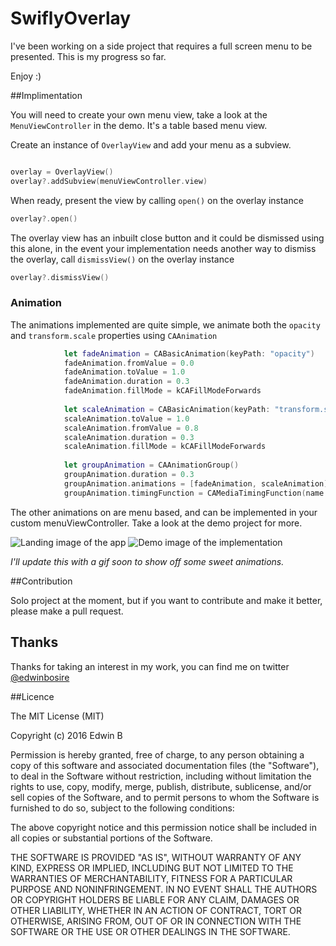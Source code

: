 # SwiflyOverlay

I've been working on a side project that requires a full screen menu to be presented. This is my progress so far. 

Enjoy :) 

##Implimentation

You will need to create your own menu view, take a look at the `MenuViewController` in the demo. It's a table based menu view.

Create an instance of `OverlayView` and add your menu as a subview.

```swift

overlay = OverlayView()
overlay?.addSubview(menuViewController.view)
```
When ready, present the view by calling `open()` on the overlay instance

```swift
overlay?.open()
```

The overlay view has an inbuilt close button and it could be dismissed using this alone, in the event your implementation needs another way to dismiss the overlay, call `dismissView()` on the overlay instance

```swift
overlay?.dismissView()
```

### Animation

The animations implemented are quite simple, we animate both the `opacity` and `transform.scale` properties using `CAAnimation`

```swift
            let fadeAnimation = CABasicAnimation(keyPath: "opacity")
            fadeAnimation.fromValue = 0.0
            fadeAnimation.toValue = 1.0
            fadeAnimation.duration = 0.3
            fadeAnimation.fillMode = kCAFillModeForwards
            
            let scaleAnimation = CABasicAnimation(keyPath: "transform.scale")
            scaleAnimation.toValue = 1.0
            scaleAnimation.fromValue = 0.8
            scaleAnimation.duration = 0.3
            scaleAnimation.fillMode = kCAFillModeForwards
            
            let groupAnimation = CAAnimationGroup()
            groupAnimation.duration = 0.3
            groupAnimation.animations = [fadeAnimation, scaleAnimation]
            groupAnimation.timingFunction = CAMediaTimingFunction(name: kCAMediaTimingFunctionEaseInEaseOut)

```

The other animations on are menu based, and can be implemented in your custom menuViewController. Take a look at the demo project for more.

![Landing image of the app][demo2]
![Demo image of the implementation][demo]

*I'll update this with a gif soon to show off some sweet animations.*

##Contribution

Solo project at the moment, but if you want to contribute and make it better, please make a pull request.

## Thanks

Thanks for taking an interest in my work, you can find me on twitter [@edwinbosire](www.twitter.com/edwinbosire)

##Licence 

The MIT License (MIT)

Copyright (c) 2016 Edwin B

Permission is hereby granted, free of charge, to any person obtaining a copy
of this software and associated documentation files (the "Software"), to deal
in the Software without restriction, including without limitation the rights
to use, copy, modify, merge, publish, distribute, sublicense, and/or sell
copies of the Software, and to permit persons to whom the Software is
furnished to do so, subject to the following conditions:

The above copyright notice and this permission notice shall be included in all
copies or substantial portions of the Software.

THE SOFTWARE IS PROVIDED "AS IS", WITHOUT WARRANTY OF ANY KIND, EXPRESS OR
IMPLIED, INCLUDING BUT NOT LIMITED TO THE WARRANTIES OF MERCHANTABILITY,
FITNESS FOR A PARTICULAR PURPOSE AND NONINFRINGEMENT. IN NO EVENT SHALL THE
AUTHORS OR COPYRIGHT HOLDERS BE LIABLE FOR ANY CLAIM, DAMAGES OR OTHER
LIABILITY, WHETHER IN AN ACTION OF CONTRACT, TORT OR OTHERWISE, ARISING FROM,
OUT OF OR IN CONNECTION WITH THE SOFTWARE OR THE USE OR OTHER DEALINGS IN THE
SOFTWARE.



[demo]: https://github.com/edwinbosire/SwiflyOverlay/blob/master/demo-menu.png "Demo image"
[demo2]: https://github.com/edwinbosire/SwiflyOverlay/blob/master/demo-landing.png "Landin image"

